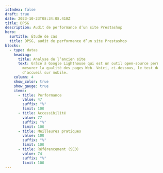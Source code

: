 ```yaml
---
isIndex: false
draft: true
date: 2023-10-23T08:34:08.410Z
title: DPSG
description: Audit de performance d’un site Prestashop
hero:
  surtitle: Étude de cas
  title: DPSG, audit de performance d’un site Prestashop
blocks:
  - type: datas
    heading:
      title: Analyse de l’ancien site
      text: Grâce à Google Lighthouse qui est un outil open-source permettant de
        mesurer la qualité des pages Web. Voici, ci-dessous, le test de la page
        d’accueil sur mobile.
    column: 4
    show_color: true
    show_gauge: true
    items:
      - title: Performance
        value: 47
        suffix: "%"
        limit: 100
      - title: Accessibilité
        value: 77
        suffix: "%"
        limit: 100
      - title: Meilleures pratiques
        value: 100
        suffix: "%"
        limit: 100
      - title: Référencement (SE0)
        value: 74
        suffix: "%"
        limit: 100
---
```


